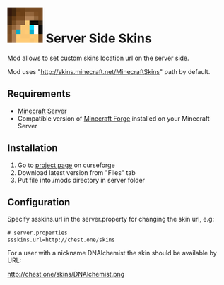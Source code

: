 # ![GitHub Logo](images/logo.svg) Server Side Skins 

Mod allows to set custom skins location url on the server side.

Mod uses "http://skins.minecraft.net/MinecraftSkins" path by default.

## Requirements

* [Minecraft Server](https://minecraft.net/ru-ru/download/server)
* Compatible version of [Minecraft Forge](https://files.minecraftforge.net/) installed on your Minecraft Server

## Installation

1. Go to [project page](https://minecraft.curseforge.com/projects/ssskins) on curseforge 
2. Download latest version from "Files" tab
3. Put file into /mods directory in server folder  


## Configuration

Specify ssskins.url in the server.property for changing the skin url, e.g:

    # server.properties
    ssskins.url=http://chest.one/skins

For a user with a nickname DNAlchemist the skin should be available by URL: 

http://chest.one/skins/DNAlchemist.png

